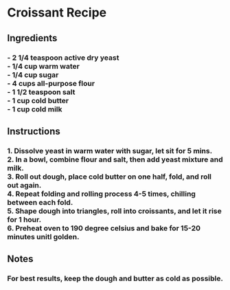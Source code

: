 <html>
<body>
<h1>Croissant Recipe</h1>

<h2>Ingredients</h2>
<h3>- 2 1/4 teaspoon active dry yeast
<br>- 1/4 cup warm water
<br>- 1/4 cup sugar
<br>- 4 cups all-purpose flour
<br>- 1 1/2 teaspoon salt
<br>- 1 cup cold butter
<br>- 1 cup cold milk
</h3>

<h2>Instructions</h2>
<h3>1. Dissolve yeast in warm water with sugar, let sit for 5 mins.
<br>2. In a bowl, combine flour and salt, then add yeast mixture and milk.
<br>3. Roll out dough, place cold butter on one half, fold, and roll out again.
<br>4. Repeat folding and rolling process 4-5 times, chilling between each fold.
<br>5. Shape dough into triangles, roll into croissants, and let it rise for 1 hour.
<br>6. Preheat oven to 190 degree celsius and bake for 15-20 minutes unitl golden.
</h3>

<h2>Notes</h2>
<h3>For best results, keep the dough and butter as cold as possible.
</h3>
</body>
</html>